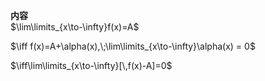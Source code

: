 **内容**  
$\lim\limits_{x\to-\infty}f(x)=A$  
  
$\iff f(x)=A+\alpha(x),\;\lim\limits_{x\to-\infty}\alpha(x) = 0$  
  
$\iff\lim\limits_{x\to-\infty}[\,f(x)-A]=0$  

